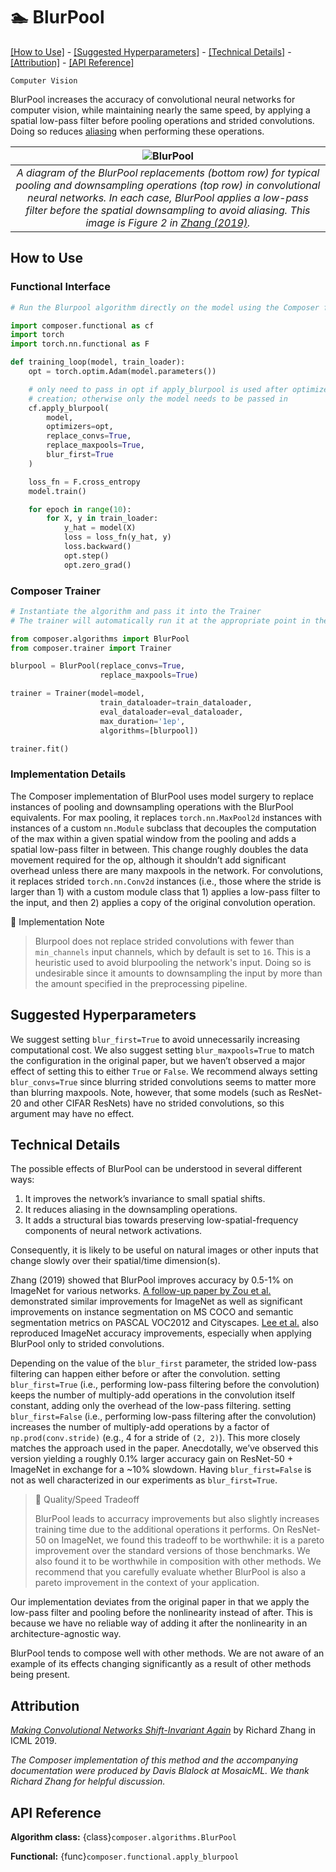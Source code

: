 # 🏊 BlurPool

[\[How to Use\]](#how-to-use) - [\[Suggested
Hyperparameters\]](#suggested-hyperparameters) - [\[Technical
Details\]](#technical-details) - [\[Attribution\]](#attribution) - [\[API Reference\]](#api-reference)

`Computer Vision`

BlurPool increases the accuracy of convolutional neural networks for computer vision, while maintaining
nearly the same speed, by applying a spatial low-pass filter before pooling operations and strided convolutions.
Doing so reduces [aliasing](https://en.wikipedia.org/wiki/Aliasing) when performing these operations.

| ![BlurPool](https://storage.googleapis.com/docs.mosaicml.com/images/methods/blurpool-antialiasing.png) |
|:--:
|*A diagram of the BlurPool replacements (bottom row) for typical pooling and downsampling operations (top row) in convolutional neural networks. In each case, BlurPool applies a low-pass filter before the spatial downsampling to avoid aliasing. This image is Figure 2 in [Zhang (2019)](https://proceedings.mlr.press/v97/zhang19a.html).*|

## How to Use

### Functional Interface

```python
# Run the Blurpool algorithm directly on the model using the Composer functional API

import composer.functional as cf
import torch
import torch.nn.functional as F

def training_loop(model, train_loader):
    opt = torch.optim.Adam(model.parameters())

    # only need to pass in opt if apply_blurpool is used after optimizer
    # creation; otherwise only the model needs to be passed in
    cf.apply_blurpool(
        model,
        optimizers=opt,
        replace_convs=True,
        replace_maxpools=True,
        blur_first=True
    )

    loss_fn = F.cross_entropy
    model.train()

    for epoch in range(10):
        for X, y in train_loader:
            y_hat = model(X)
            loss = loss_fn(y_hat, y)
            loss.backward()
            opt.step()
            opt.zero_grad()
```

### Composer Trainer

<!--Torch 2.3 regression requires filtering cudnn warning-->
<!--pytest.mark.filterwarnings(r'ignore:.*Plan failed with a cudnnException.*:UserWarning')-->
<!--pytest.mark.gpu-->
<!--
```python
from torch.utils.data import DataLoader
from tests.common import RandomImageDataset, composer_resnet

model = composer_resnet('resnet50')

train_dataloader = DataLoader(RandomImageDataset(), batch_size=2)
eval_dataloader = DataLoader(RandomImageDataset(), batch_size=2)
```
-->
<!--pytest-codeblocks:cont-->
```python
# Instantiate the algorithm and pass it into the Trainer
# The trainer will automatically run it at the appropriate point in the training loop

from composer.algorithms import BlurPool
from composer.trainer import Trainer

blurpool = BlurPool(replace_convs=True,
                    replace_maxpools=True)

trainer = Trainer(model=model,
                    train_dataloader=train_dataloader,
                    eval_dataloader=eval_dataloader,
                    max_duration='1ep',
                    algorithms=[blurpool])

trainer.fit()
```

### Implementation Details

The Composer implementation of BlurPool uses model surgery to replace instances of pooling and downsampling operations with the BlurPool equivalents.
For max pooling, it replaces `torch.nn.MaxPool2d` instances with instances of a custom `nn.Module` subclass that decouples the computation of the max within a given spatial window from the pooling and adds a spatial low-pass filter in between. This change roughly doubles the data movement required for the op, although it shouldn’t add significant overhead unless there are many maxpools in the network. For convolutions, it replaces strided `torch.nn.Conv2d` instances (i.e., those where the stride is larger than 1) with a custom module class that 1) applies a low-pass filter to the input, and then 2) applies a copy of the original convolution operation.

🚧 Implementation Note
>
> Blurpool does not replace strided convolutions with fewer than `min_channels` input channels, which by default is set to `16`. This is a heuristic used to avoid blurpooling the network's input. Doing so is undesirable since it amounts to downsampling the input by more than the amount specified in the preprocessing pipeline.

## Suggested Hyperparameters

We suggest setting `blur_first=True` to avoid unnecessarily increasing computational cost.
We also suggest setting `blur_maxpools=True` to match the configuration in the original paper, but we haven’t observed a major effect of setting this to either `True` or `False`. We recommend always setting `blur_convs=True` since blurring strided convolutions seems to matter more than blurring maxpools. Note, however, that some models (such as ResNet-20 and other CIFAR ResNets) have no strided convolutions, so this argument may have no effect.

## Technical Details

The possible effects of BlurPool can be understood in several different ways:
1. It improves the network’s invariance to small spatial shifts.
2. It reduces aliasing in the downsampling operations.
3. It adds a structural bias towards preserving low-spatial-frequency components of neural network activations.

Consequently, it is likely to be useful on natural images or other inputs that change slowly over their spatial/time dimension(s).

Zhang (2019) showed that BlurPool improves accuracy by 0.5-1% on ImageNet for various networks.
[A follow-up paper by Zou et al.](https://maureenzou.github.io/ddac/) demonstrated similar improvements for ImageNet as well as significant improvements on instance segmentation on MS COCO and semantic segmentation metrics on PASCAL VOC2012 and Cityscapes.
[Lee et al.](https://arxiv.org/abs/2001.06268) also reproduced ImageNet accuracy improvements, especially when applying BlurPool only to strided convolutions.

Depending on the value of the `blur_first` parameter, the strided low-pass filtering can happen either before or after the convolution.
setting `blur_first=True` (i.e., performing low-pass filtering before the convolution) keeps the number of multiply-add operations in the convolution itself constant, adding only the overhead of the low-pass filtering.
setting `blur_first=False` (i.e., performing low-pass filtering after the convolution) increases the number of multiply-add operations by a factor of `np.prod(conv.stride)` (e.g., 4 for a stride of `(2, 2)`). This more closely matches the approach used in the paper. Anecdotally, we’ve observed this version yielding a roughly 0.1% larger accuracy gain on ResNet-50 + ImageNet in exchange for a ~10% slowdown. Having `blur_first=False` is not as well characterized in our experiments as `blur_first=True`.

> 🚧 Quality/Speed Tradeoff
>
> BlurPool leads to accurracy improvements but also slightly increases training time due to the additional operations it performs.
> On ResNet-50 on ImageNet, we found this tradeoff to be worthwhile: it is a pareto improvement over the standard versions of those benchmarks.
> We also found it to be worthwhile in composition with other methods.
> We recommend that you carefully evaluate whether BlurPool is also a pareto improvement in the context of your application.

Our implementation deviates from the original paper in that we apply the low-pass filter and pooling before the nonlinearity instead of after. This is because we have no reliable way of adding it after the nonlinearity in an architecture-agnostic way.

BlurPool tends to compose well with other methods. We are not aware of an example of its effects changing significantly as a result of other methods being present.

## Attribution

[*Making Convolutional Networks Shift-Invariant Again*](https://proceedings.mlr.press/v97/zhang19a.html) by Richard Zhang in ICML 2019.

*The Composer implementation of this method and the accompanying documentation were produced by Davis Blalock at MosaicML. We thank Richard Zhang for helpful discussion.*

## API Reference

**Algorithm class:** {class}`composer.algorithms.BlurPool`

**Functional:** {func}`composer.functional.apply_blurpool`
